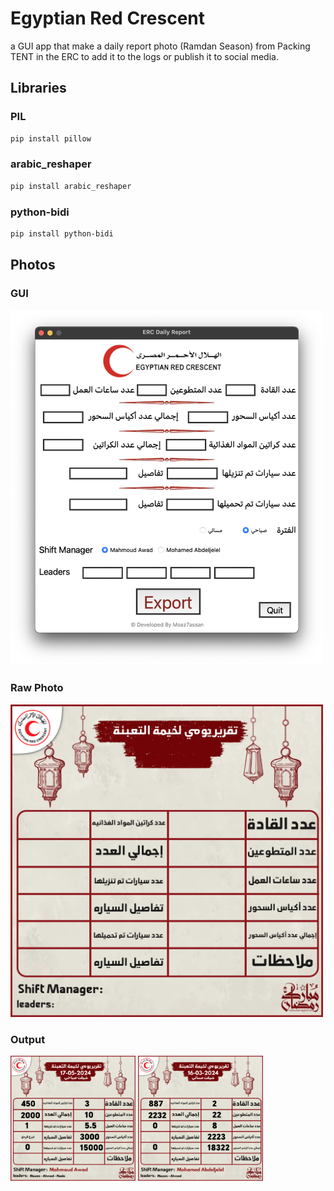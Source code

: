 # Egyptian Red Crescent
a GUI app that make a daily report photo (Ramdan Season) from Packing TENT in the ERC to add it to the logs or publish it to social media.

## Libraries

### PIL
```bash
pip install pillow
```

### arabic_reshaper
```bash
pip install arabic_reshaper
```

### python-bidi
```bash
pip install python-bidi

```


## Photos 

### GUI
<img src="photos/image.png" width="500">

### Raw Photo
<img src="photos/daily_report.png" width="500">

### Output

<p float="left">
  <img src="photos/17-05-2024%201Morning%20Period%20Daily%20Report.png" width="200">
  <img src="photos/16-03-2024%202Evening%20Period%20Daily%20Report.png" width="200">
</p>
